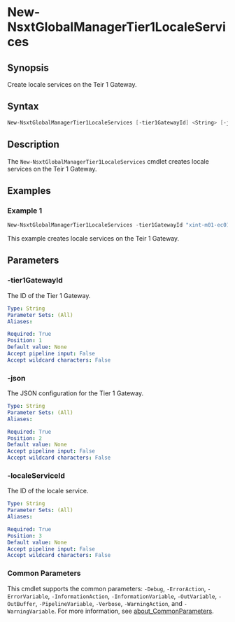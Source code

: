 # New-NsxtGlobalManagerTier1LocaleServices

## Synopsis

Create locale services on the Teir 1 Gateway.

## Syntax

```powershell
New-NsxtGlobalManagerTier1LocaleServices [-tier1GatewayId] <String> [-json] <String> [-localeServiceId] <String> [<CommonParameters>]
```

## Description

The `New-NsxtGlobalManagerTier1LocaleServices` cmdlet creates locale services on the Teir 1 Gateway.

## Examples

### Example 1

```powershell
New-NsxtGlobalManagerTier1LocaleServices -tier1GatewayId "xint-m01-ec01-t1-gw01" -json $ConfigJson -localeServiceId "sfo-m01"
```

This example creates locale services on the Teir 1 Gateway.

## Parameters

### -tier1GatewayId

The ID of the Tier 1 Gateway.

```yaml
Type: String
Parameter Sets: (All)
Aliases:

Required: True
Position: 1
Default value: None
Accept pipeline input: False
Accept wildcard characters: False
```

### -json

The JSON configuration for the Tier 1 Gateway.

```yaml
Type: String
Parameter Sets: (All)
Aliases:

Required: True
Position: 2
Default value: None
Accept pipeline input: False
Accept wildcard characters: False
```

### -localeServiceId

The ID of the locale service.

```yaml
Type: String
Parameter Sets: (All)
Aliases:

Required: True
Position: 3
Default value: None
Accept pipeline input: False
Accept wildcard characters: False
```

### Common Parameters

This cmdlet supports the common parameters: `-Debug`, `-ErrorAction`, `-ErrorVariable`, `-InformationAction`, `-InformationVariable`, `-OutVariable`, `-OutBuffer`, `-PipelineVariable`, `-Verbose`, `-WarningAction`, and `-WarningVariable`. For more information, see [about_CommonParameters](http://go.microsoft.com/fwlink/?LinkID=113216).
